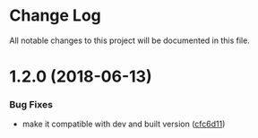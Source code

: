 # Change Log

All notable changes to this project will be documented in this file.

<a name="1.2.0"></a>
# 1.2.0 (2018-06-13)


### Bug Fixes

* make it compatible with dev and built version ([cfc6d11](https://github.com/SUI-Components/sui-components/commit/cfc6d11))



